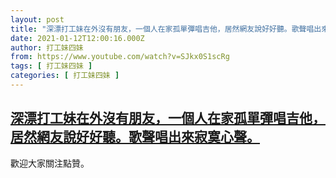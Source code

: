 ```yaml
---
layout: post
title: "深漂打工妹在外沒有朋友，一個人在家孤單彈唱吉他，居然網友說好好聽。歌聲唱出來寂寞心聲。"
date: 2021-01-12T12:00:16.000Z
author: 打工妹四妹
from: https://www.youtube.com/watch?v=SJkx0S1scRg
tags: [ 打工妹四妹 ]
categories: [ 打工妹四妹 ]
---
```

<!--1610452816000-->
[深漂打工妹在外沒有朋友，一個人在家孤單彈唱吉他，居然網友說好好聽。歌聲唱出來寂寞心聲。](https://www.youtube.com/watch?v=SJkx0S1scRg)
------

<div>
歡迎大家關注點贊。
</div>
